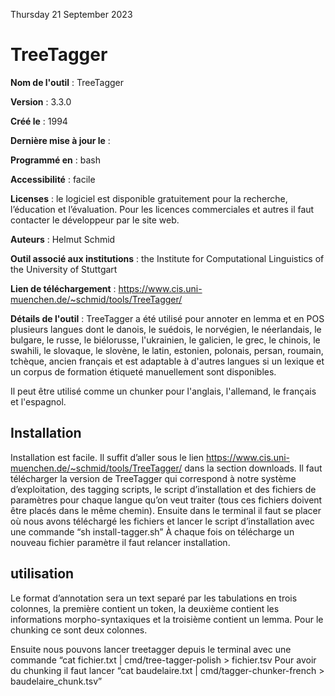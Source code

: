Thursday 21 September 2023

# TreeTagger

**Nom de l'outil** : TreeTagger 

**Version** : 3.3.0

**Créé le** : 1994

**Dernière mise à jour le** : 

**Programmé en** : bash

**Accessibilité** : facile

**Licenses** : le logiciel est disponible gratuitement pour la recherche, l’éducation et l’évaluation.
Pour les licences commerciales et autres il faut contacter le développeur par le site web.

**Auteurs** : Helmut Schmid

**Outil associé aux institutions** : the Institute for Computational Linguistics of the University of Stuttgart

**Lien de téléchargement** : https://www.cis.uni-muenchen.de/~schmid/tools/TreeTagger/

**Détails de l'outil** : TreeTagger a été utilisé pour annoter en lemma et en POS plusieurs langues dont le danois, le suédois, le norvégien, le néerlandais, le bulgare,
le russe, le biélorusse, l'ukrainien, le galicien, le grec, le chinois, le swahili, le slovaque, le slovène, le latin, estonien, polonais, persan, roumain, tchèque,
ancien français et est adaptable à d'autres langues si un lexique et un corpus de formation étiqueté manuellement sont disponibles. 

Il peut être utilisé comme un chunker pour l'anglais, l'allemand, le français et l'espagnol.

## Installation
Installation est facile. Il suffit d’aller sous le lien https://www.cis.uni-muenchen.de/~schmid/tools/TreeTagger/ dans la section downloads.
Il faut télécharger la version de TreeTagger qui correspond à notre système d’exploitation, des tagging scripts, le script d’installation et
des fichiers de paramètres pour chaque langue qu’on veut traiter (tous ces fichiers doivent être placés dans le même chemin).
Ensuite dans le terminal il faut se placer où nous avons téléchargé les fichiers et lancer le script d’installation avec une commande “sh install-tagger.sh”
À chaque fois on télécharge un nouveau fichier paramètre il faut relancer installation.

## utilisation
Le format d’annotation sera un text separé par les tabulations en trois colonnes, la première contient un token, la deuxième contient les informations morpho-syntaxiques
 et la troisième contient un lemma. Pour le chunking ce sont deux colonnes. 

Ensuite nous pouvons lancer treetagger depuis le terminal avec une commande “cat fichier.txt | cmd/tree-tagger-polish > fichier.tsv
Pour avoir du chunking il faut lancer “cat baudelaire.txt | cmd/tagger-chunker-french > baudelaire_chunk.tsv”



